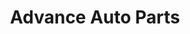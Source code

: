 ---
title: "Advance Auto Parts"
url: /philadelphia/advance-auto-parts-east-butler-street/
shop: car parts
---